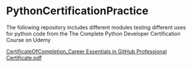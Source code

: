 # PythonCertificationPractice
The following repository includes different modules testing different uses for python code from the The Complete Python Developer Certification Course on Udemy 

[CertificateOfCompletion_Career Essentials in GitHub Professional Certificate.pdf](https://github.com/user-attachments/files/18174220/CertificateOfCompletion_Career.Essentials.in.GitHub.Professional.Certificate.pdf)
